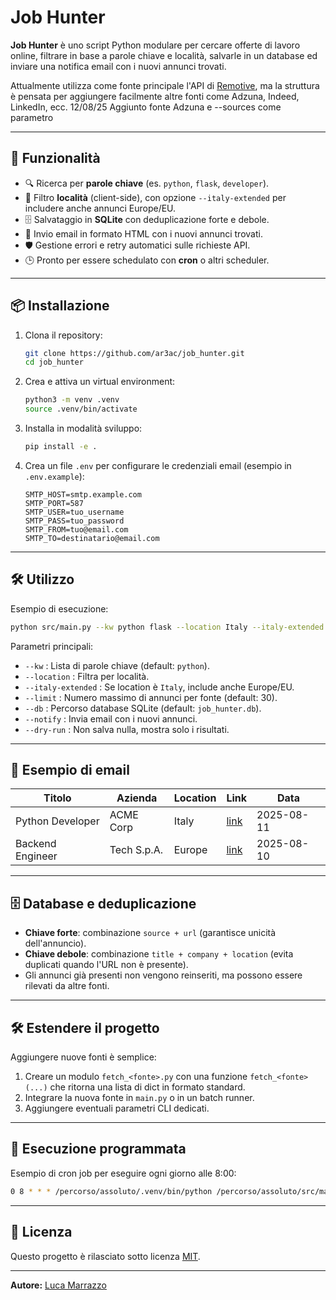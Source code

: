 # Job Hunter

**Job Hunter** è uno script Python modulare per cercare offerte di lavoro online, filtrare in base a parole chiave e località, salvarle in un database ed inviare una notifica email con i nuovi annunci trovati.

Attualmente utilizza come fonte principale l'API di [Remotive](https://remotive.com), ma la struttura è pensata per aggiungere facilmente altre fonti come Adzuna, Indeed, LinkedIn, ecc. 12/08/25 Aggiunto fonte Adzuna e --sources come parametro 

---

## 🚀 Funzionalità

- 🔍 Ricerca per **parole chiave** (es. `python`, `flask`, `developer`).
- 📍 Filtro **località** (client-side), con opzione `--italy-extended` per includere anche annunci Europe/EU.
- 🗄️ Salvataggio in **SQLite** con deduplicazione forte e debole.
- 📧 Invio email in formato HTML con i nuovi annunci trovati.
- 🛡️ Gestione errori e retry automatici sulle richieste API.
- 🕒 Pronto per essere schedulato con **cron** o altri scheduler.

---

## 📦 Installazione

1. Clona il repository:
   ```bash
   git clone https://github.com/ar3ac/job_hunter.git
   cd job_hunter
   ```

2. Crea e attiva un virtual environment:
   ```bash
   python3 -m venv .venv
   source .venv/bin/activate
   ```

3. Installa in modalità sviluppo:
   ```bash
   pip install -e .
   ```

4. Crea un file `.env` per configurare le credenziali email (esempio in `.env.example`):
   ```env
   SMTP_HOST=smtp.example.com
   SMTP_PORT=587
   SMTP_USER=tuo_username
   SMTP_PASS=tuo_password
   SMTP_FROM=tuo@email.com
   SMTP_TO=destinatario@email.com
   ```

---

## 🛠️ Utilizzo

Esempio di esecuzione:
```bash
python src/main.py --kw python flask --location Italy --italy-extended --limit 20 --notify
```

Parametri principali:
- `--kw` : Lista di parole chiave (default: `python`).
- `--location` : Filtra per località.
- `--italy-extended` : Se location è `Italy`, include anche Europe/EU.
- `--limit` : Numero massimo di annunci per fonte (default: 30).
- `--db` : Percorso database SQLite (default: `job_hunter.db`).
- `--notify` : Invia email con i nuovi annunci.
- `--dry-run` : Non salva nulla, mostra solo i risultati.

---

## 📧 Esempio di email

| Titolo                         | Azienda      | Location     | Link                                  | Data       |
|--------------------------------|--------------|--------------|----------------------------------------|------------|
| Python Developer               | ACME Corp    | Italy        | [link](https://...)                   | 2025-08-11 |
| Backend Engineer               | Tech S.p.A.  | Europe       | [link](https://...)                   | 2025-08-10 |

---

## 🗄️ Database e deduplicazione

- **Chiave forte**: combinazione `source + url` (garantisce unicità dell'annuncio).
- **Chiave debole**: combinazione `title + company + location` (evita duplicati quando l'URL non è presente).
- Gli annunci già presenti non vengono reinseriti, ma possono essere rilevati da altre fonti.

---

## 🛠️ Estendere il progetto

Aggiungere nuove fonti è semplice:
1. Creare un modulo `fetch_<fonte>.py` con una funzione `fetch_<fonte>(...)` che ritorna una lista di dict in formato standard.
2. Integrare la nuova fonte in `main.py` o in un batch runner.
3. Aggiungere eventuali parametri CLI dedicati.

---

## 📅 Esecuzione programmata

Esempio di cron job per eseguire ogni giorno alle 8:00:
```bash
0 8 * * * /percorso/assoluto/.venv/bin/python /percorso/assoluto/src/main.py --kw python flask --location Italy --italy-extended --limit 20 --notify >> /percorso/assoluto/logs/cron.log 2>&1
```

---

## 📜 Licenza

Questo progetto è rilasciato sotto licenza [MIT](LICENSE).

---

**Autore:** [Luca Marrazzo](https://github.com/ar3ac)
